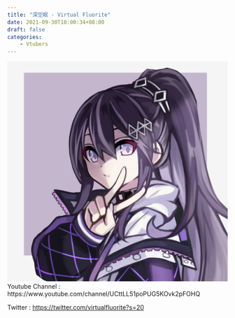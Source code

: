 ```yaml
---
title: "深空眠 - Virtual Fluorite"
date: 2021-09-30T18:00:34+08:00
draft: false
categories:
    - Vtubers
---
```

<img src="Images/帥氣的眠眠-1.png">
Youtube Channel : https://www.youtube.com/channel/UCttLL51poPUG5KOvk2pFOHQ

Twitter : https://twitter.com/virtualfluorite?s=20
